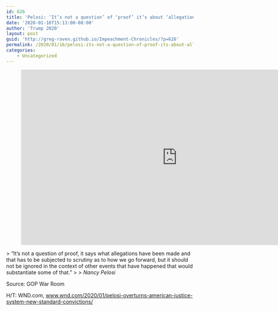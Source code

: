 ```yaml
---
id: 626
title: 'Pelosi: ‘It’s not a question’ of ‘proof’ it’s about ‘allegations’'
date: '2020-01-16T15:13:00-08:00'
author: 'Trump 2020'
layout: post
guid: 'http://greg-raven.github.io/Impeachment-Chronicles/?p=626'
permalink: /2020/01/16/pelosi-its-not-a-question-of-proof-its-about-allegations/
categories:
    - Uncategorized
---
```


<figure class="wp-block-embed is-type-rich is-provider-embed-handler wp-block-embed-embed-handler wp-embed-aspect-16-9 wp-has-aspect-ratio"><div class="wp-block-embed__wrapper"><iframe allow="accelerometer; autoplay; clipboard-write; encrypted-media; gyroscope; picture-in-picture" allowfullscreen="" frameborder="0" height="473" src="https://www.youtube.com/embed/7dzhIxeF204?feature=oembed" title="Pelosi On Impeachment Witnesses: “It’s Not A Question” Of “Proof” It’s About “Allegations”" width="840"></iframe></div></figure>> “It’s not a question of proof, it says what allegations have been made and that has to be subjected to scrutiny as to how we go forward, but it should not be ignored in the context of other events that have happened that would substantiate some of that.”
> 
> <cite>Nancy Pelosi</cite>

Source: GOP War Room

H/T: WND.com, www.wnd.com/2020/01/pelosi-overturns-american-justice-system-new-standard-convictions/